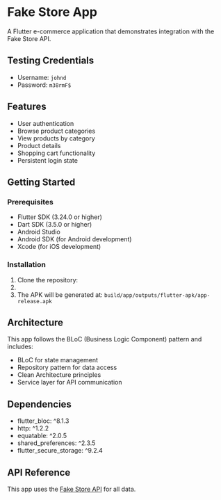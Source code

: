 # Fake Store App

A Flutter e-commerce application that demonstrates integration with the Fake Store API.

## Testing Credentials

- Username: `johnd`
- Password: `m38rmF$`


## Features

- User authentication
- Browse product categories
- View products by category
- Product details
- Shopping cart functionality
- Persistent login state

## Getting Started

### Prerequisites

- Flutter SDK (3.24.0 or higher)
- Dart SDK (3.5.0  or higher)
- Android Studio
- Android SDK (for Android development)
- Xcode (for iOS development)

### Installation

1. Clone the repository:
2.
3. The APK will be generated at: `build/app/outputs/flutter-apk/app-release.apk`


## Architecture

This app follows the BLoC (Business Logic Component) pattern and includes:

- BLoC for state management
- Repository pattern for data access
- Clean Architecture principles
- Service layer for API communication

## Dependencies

- flutter_bloc: ^8.1.3
- http: ^1.2.2
- equatable: ^2.0.5
- shared_preferences: ^2.3.5
- flutter_secure_storage: ^9.2.4

## API Reference

This app uses the [Fake Store API](https://fakestoreapi.com/) for all data.

